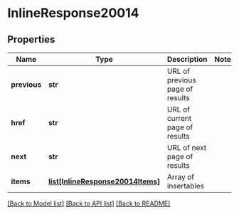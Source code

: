 # InlineResponse20014

## Properties
Name | Type | Description | Notes
------------ | ------------- | ------------- | -------------
**previous** | **str** | URL of previous page of results | 
**href** | **str** | URL of current page of results | 
**next** | **str** | URL of next page of results | 
**items** | [**list[InlineResponse20014Items]**](InlineResponse20014Items.md) | Array of insertables | 

[[Back to Model list]](../README.md#documentation-for-models) [[Back to API list]](../README.md#documentation-for-api-endpoints) [[Back to README]](../README.md)


